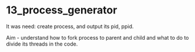 # 13_process_generator

It was need: create process, and output its pid, ppid.

Aim - understand how to fork process to parent and child and what to do to divide its threads in the code.
